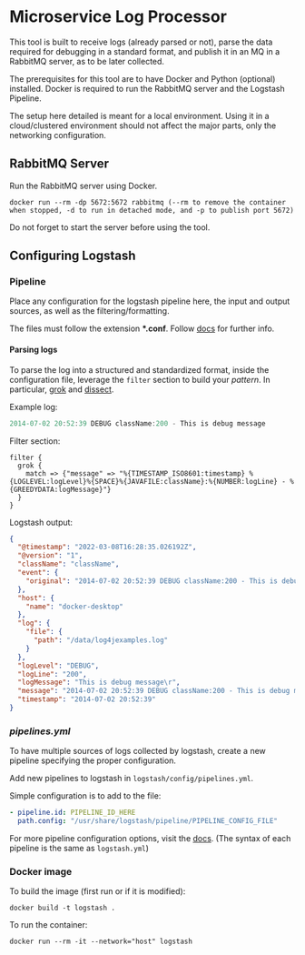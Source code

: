 # Microservice Log Processor

This tool is built to receive logs (already parsed or not), parse the data required for debugging in a standard format, and publish it in an MQ in a RabbitMQ server, as to be later collected.

The prerequisites for this tool are to have Docker and Python (optional) installed. Docker is required to run the RabbitMQ server and the Logstash Pipeline.

The setup here detailed is meant for a local environment. Using it in a cloud/clustered environment should not affect the major parts, only the networking configuration.
## RabbitMQ Server

Run the RabbitMQ server using Docker.

```
docker run --rm -dp 5672:5672 rabbitmq (--rm to remove the container when stopped, -d to run in detached mode, and -p to publish port 5672)
```

Do not forget to start the server before using the tool.

## Configuring Logstash

### Pipeline

Place any configuration for the logstash pipeline here, the input and output sources, as well as the filtering/formatting.

The files must follow the extension **\*.conf**. Follow [docs](https://www.elastic.co/guide/en/logstash/current/configuration-file-structure.html) for further info.

#### Parsing logs

To parse the log into a structured and standardized format, inside the configuration file, leverage the ```filter``` section to build your *pattern*. In particular, [grok](https://www.elastic.co/guide/en/logstash/8.1/plugins-filters-grok.html) and [dissect](https://www.elastic.co/guide/en/logstash/8.1/plugins-filters-dissect.html).

Example log:
```verilog
2014-07-02 20:52:39 DEBUG className:200 - This is debug message
```
Filter section:
```wget co
filter {
  grok {
    match => {"message" => "%{TIMESTAMP_ISO8601:timestamp} %{LOGLEVEL:logLevel}%{SPACE}%{JAVAFILE:className}:%{NUMBER:logLine} - %{GREEDYDATA:logMessage}"}
  }
}
```
Logstash output:
```json
{
  "@timestamp": "2022-03-08T16:28:35.026192Z",
  "@version": "1",
  "className": "className",
  "event": {
    "original": "2014-07-02 20:52:39 DEBUG className:200 - This is debug message\r"
  },
  "host": {
    "name": "docker-desktop"
  },
  "log": {
    "file": {
      "path": "/data/log4jexamples.log"
    }
  },
  "logLevel": "DEBUG",
  "logLine": "200",
  "logMessage": "This is debug message\r",
  "message": "2014-07-02 20:52:39 DEBUG className:200 - This is debug message\r",
  "timestamp": "2014-07-02 20:52:39"
}
```
### *pipelines.yml*

To have multiple sources of logs collected by logstash, create a new pipeline specifying the proper configuration.

Add new pipelines to logstash in ```logstash/config/pipelines.yml```. 

Simple configuration is to add to the file:
```yaml
- pipeline.id: PIPELINE_ID_HERE
  path.config: "/usr/share/logstash/pipeline/PIPELINE_CONFIG_FILE"
```

For more pipeline configuration options, visit the [docs](https://www.elastic.co/guide/en/logstash/current/logstash-settings-file.html). (The syntax of each pipeline is the same as ```logstash.yml```)

### Docker image

To build the image (first run or if it is modified):
```
docker build -t logstash .
```

To run the container:
```
docker run --rm -it --network="host" logstash
```